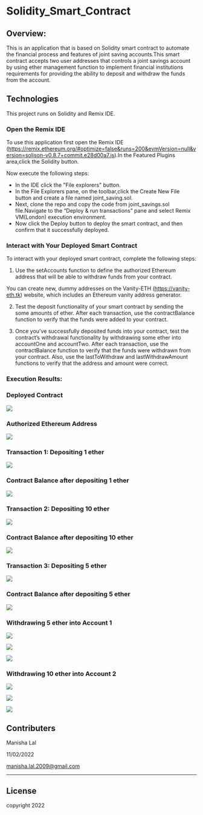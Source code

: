 # Solidity_Smart_Contract


## Overview:

This is an application that is based on Solidity smart contract to automate the financial process and features of joint saving accounts.This smart contract accepts two user addresses that controls a joint savings account by using ether management function to implement financial institutions requirements for providing the  ability to deposit and withdraw the funds from the account.

## Technologies
This project runs on Solidity and Remix IDE.

### Open the Remix IDE

To use this application first open the Remix IDE (https://remix.ethereum.org/#optimize=false&runs=200&evmVersion=null&version=soljson-v0.8.7+commit.e28d00a7.js).In the Featured Plugins area,click the Solidity button.

Now execute the following steps:
* In the IDE click the "File explorers" button.
* In the File Explorers pane, on the toolbar,click the Create New File button and create a file named joint_saving.sol.
*  Next, clone the repo and copy the code from joint_savings.sol file.Navigate to the “Deploy & run transactions” pane and select Remix VM(London) execution environment.
* Now click the Deploy button to deploy the smart contract, and then confirm that it successfully deployed.

### Interact with Your Deployed Smart Contract

To interact with your deployed smart contract, complete the following steps:

1. Use the setAccounts function to define the authorized Ethereum address that will be able to withdraw funds from your contract.

You can create new, dummy addresses on the Vanity-ETH (https://vanity-eth.tk) website, which includes an Ethereum vanity address generator.

2. Test the deposit functionality of your smart contract by sending the some amounts of ether. After each transaction, use the contractBalance function to verify that the funds were added to your contract.


3. Once you’ve successfully deposited funds into your contract, test the contract’s withdrawal functionality by withdrawing some ether into accountOne and accountTwo. After each transaction, use the contractBalance function to verify that the funds were withdrawn from your contract. Also, use the lastToWithdraw and lastWithdrawAmount functions to verify that the address and amount were correct.

### Execution Results:

### Deployed Contract

![](Execution_Results/Deployed_status.png)

### Authorized Ethereum Address

![](Execution_Results/set_account_address.png)

### Transaction 1: Depositing 1 ether 

![](Execution_Results/1_Ether.png)

### Contract Balance after depositing 1 ether

![](Execution_Results/1ETH_Deposit.png)

### Transaction 2: Depositing 10 ether 

![](Execution_Results/10_Ether.png)

### Contract Balance after depositing 10 ether

![](Execution_Results/10ETHER_deposit.png)

### Transaction 3: Depositing 5 ether

![](Execution_Results/5_Ether.png)

### Contract Balance after depositing 5 ether

![](Execution_Results/5ETH_Deposit.png)

### Withdrawing 5 ether into Account 1
![](Execution_Results/Cont1_last_to_withdraw.png)

![](Execution_Results/Cont1_last_withdraw_amount.png)



![](Execution_Results/A:C1_Withdrawal.png)

### Withdrawing 10 ether into Account 2

![](Execution_Results/Cont2_last_to_withdraw.png)

![](Execution_Results/Cont2_last_withdrawn_amount.png)

![](Execution_Results/A:c2_Withdrawal.png)

## Contributers

Manisha Lal

11/02/2022

manisha.lal.2009@gmail.com
___


## License
copyright 2022
